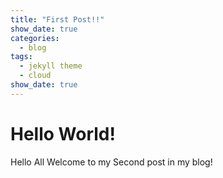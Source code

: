 ```yaml
---
title: "First Post!!"
show_date: true
categories:
  - blog
tags:
  - jekyll theme
  - cloud
show_date: true
---
```

# Hello World!

Hello All Welcome to my Second post in my blog!
